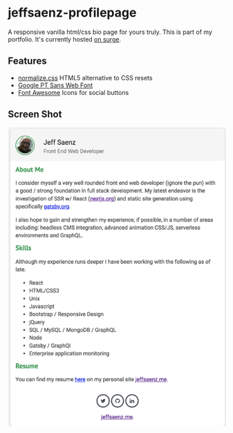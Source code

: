 # jeffsaenz-profilepage

A responsive vanilla html/css bio page for yours truly. This is part of my portfolio. 
It's currently hosted [on surge](http://needy-cake.surge.sh/).

## Features

* [normalize.css](https://necolas.github.io/normalize.css/) HTML5 alternative to CSS resets
* [Google PT Sans Web Font](https://fonts.google.com/specimen/PT+Sans)
* [Font Awesome](https://fontawesome.com/) Icons for social buttons

## Screen Shot

![](screenshots/page.png)
